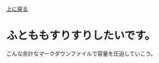 [上に戻る](https://mikazukimo.github.io/zukimo_shiroko_suki/)
# ふとももすりすりしたいです。

こんな余計なマークダウンファイルで容量を圧迫していこう。
